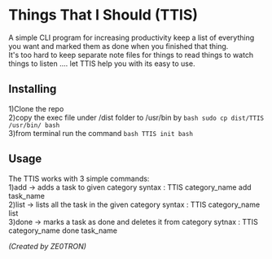 # Things That I Should (TTIS)  
A simple CLI program for increasing productivity keep a list of everything you want and marked them as done when you finished that thing.  
It's too hard to keep separate note files for things to read things to watch things to listen .... let TTIS help you with its easy to use.  


## Installing  
1)Clone the repo  
2)copy the exec file under /dist folder to /usr/bin by   ```bash sudo cp dist/TTIS /usr/bin/ bash```  
3)from terminal run the command ```bash TTIS init bash```  


## Usage  
The TTIS works with 3 simple commands:  
1)add -> adds a task to given category syntax : TTIS category_name add task_name   
2)list -> lists all the task in the given category syntax : TTIS category_name list  
3)done -> marks a task as done and deletes it from category sytnax : TTIS category_name done task_name  



*(Created by ZE0TRON)*
